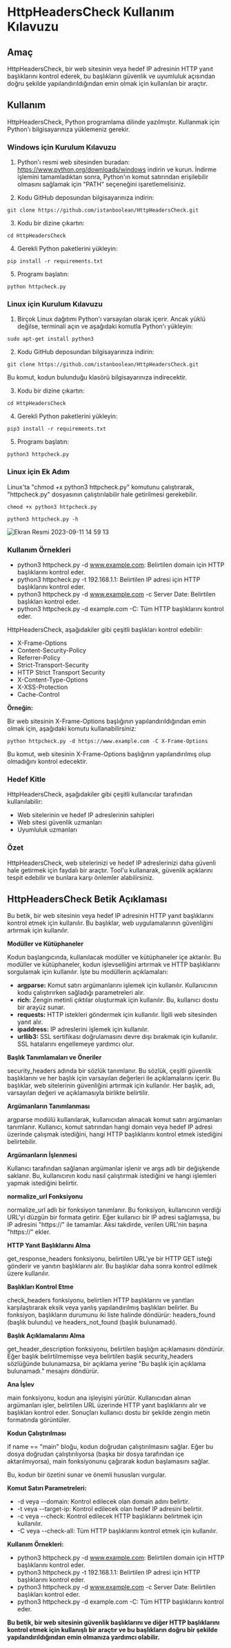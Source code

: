 # HttpHeadersCheck Kullanım Kılavuzu

## Amaç

HttpHeadersCheck, bir web sitesinin veya hedef IP adresinin HTTP yanıt başlıklarını kontrol ederek, bu başlıkların güvenlik ve uyumluluk açısından doğru şekilde yapılandırıldığından emin olmak için kullanılan bir araçtır.

## Kullanım

HttpHeadersCheck, Python programlama dilinde yazılmıştır. Kullanmak için Python'ı bilgisayarınıza yüklemeniz gerekir.

### Windows için Kurulum Kılavuzu

1. Python'ı resmi web sitesinden buradan: https://www.python.org/downloads/windows indirin ve kurun.
    İndirme işlemini tamamladıktan sonra, Python'ın komut satırından erişilebilir olmasını sağlamak için "PATH" seçeneğini işaretlemelisiniz.

2. Kodu GitHub deposundan bilgisayarınıza indirin:

```
git clone https://github.com/istanboolean/HttpHeadersCheck.git
```


3. Kodu bir dizine çıkartın:

```
cd HttpHeadersCheck
```

4. Gerekli Python paketlerini yükleyin:

```
pip install -r requirements.txt
```

5. Programı başlatın:

```
python httpcheck.py
```

### Linux için Kurulum Kılavuzu

1. Birçok Linux dağıtımı Python'ı varsayılan olarak içerir. Ancak yüklü değilse, terminali açın ve aşağıdaki komutla Python'ı yükleyin:

```
sudo apt-get install python3
```

2. Kodu GitHub deposundan bilgisayarınıza indirin:

```
git clone https://github.com/istanboolean/HttpHeadersCheck.git
```

Bu komut, kodun bulunduğu klasörü bilgisayarınıza indirecektir.

3. Kodu bir dizine çıkartın:

```
cd HttpHeadersCheck
```

4. Gerekli Python paketlerini yükleyin:

```
pip3 install -r requirements.txt
```

5. Programı başlatın:

```
python3 httpcheck.py
```

### Linux için Ek Adım

Linux'ta "chmod +x python3 httpcheck.py" komutunu çalıştırarak, "httpcheck.py" dosyasının çalıştırılabilir hale getirilmesi gerekebilir.

```
chmod +x python3 httpcheck.py
```
```
python3 httpcheck.py -h
```

![Ekran Resmi 2023-09-11 14 59 13](https://github.com/istanboolean/HttpHeadersCheck/assets/98133561/fcb910d9-e8f9-49af-9292-9008c559d814)


### Kullanım Örnekleri

* python3 httpcheck.py -d www.example.com: Belirtilen domain için HTTP başlıklarını kontrol eder.
* python3 httpcheck.py -t 192.168.1.1: Belirtilen IP adresi için HTTP başlıklarını kontrol eder.
* python3 httpcheck.py -d www.example.com -c Server Date: Belirtilen başlıkları kontrol eder.
* python3 httpcheck.py -d example.com -C: Tüm HTTP başlıklarını kontrol eder.

  
HttpHeadersCheck, aşağıdakiler gibi çeşitli başlıkları kontrol edebilir:

* X-Frame-Options
* Content-Security-Policy
* Referrer-Policy
* Strict-Transport-Security
* HTTP Strict Transport Security
* X-Content-Type-Options
* X-XSS-Protection
* Cache-Control

**Örneğin:**

Bir web sitesinin X-Frame-Options başlığının yapılandırıldığından emin olmak için, aşağıdaki komutu kullanabilirsiniz:

```
python httpcheck.py -d https://www.example.com -C X-Frame-Options
```

Bu komut, web sitesinin X-Frame-Options başlığının yapılandırılmış olup olmadığını kontrol edecektir.

### Hedef Kitle

HttpHeadersCheck, aşağıdakiler gibi çeşitli kullanıcılar tarafından kullanılabilir:

* Web sitelerinin ve hedef IP adreslerinin sahipleri
* Web sitesi güvenlik uzmanları
* Uyumluluk uzmanları

### Özet

HttpHeadersCheck, web sitelerinizi ve hedef IP adreslerinizi daha güvenli hale getirmek için faydalı bir araçtır. Tool'u kullanarak, güvenlik açıklarını tespit edebilir ve bunlara karşı önlemler alabilirsiniz.

## HttpHeadersCheck Betik Açıklaması

Bu betik, bir web sitesinin veya hedef IP adresinin HTTP yanıt başlıklarını kontrol etmek için kullanılır. Bu başlıklar, web uygulamalarının güvenliğini artırmak için kullanılır.

**Modüller ve Kütüphaneler**

Kodun başlangıcında, kullanılacak modüller ve kütüphaneler içe aktarılır. Bu modüller ve kütüphaneler, kodun işlevselliğini artırmak ve HTTP başlıklarını sorgulamak için kullanılır. İşte bu modüllerin açıklamaları:

* **argparse:** Komut satırı argümanlarını işlemek için kullanılır. Kullanıcının kodu çalıştırırken sağladığı parametreleri alır.
* **rich:** Zengin metinli çıktılar oluşturmak için kullanılır. Bu, kullanıcı dostu bir arayüz sunar.
* **requests:** HTTP istekleri göndermek için kullanılır. İlgili web sitesinden yanıt alır.
* **ipaddress:** IP adreslerini işlemek için kullanılır.
* **urllib3:** SSL sertifikası doğrulamasını devre dışı bırakmak için kullanılır. SSL hatalarını engellemeye yardımcı olur.

**Başlık Tanımlamaları ve Öneriler**

security_headers adında bir sözlük tanımlanır. Bu sözlük, çeşitli güvenlik başlıklarını ve her başlık için varsayılan değerleri ile açıklamalarını içerir. Bu başlıklar, web sitelerinin güvenliğini artırmak için kullanılır. Her başlık, adı, varsayılan değeri ve açıklamasıyla birlikte belirtilir.

**Argümanların Tanımlanması**

argparse modülü kullanılarak, kullanıcıdan alınacak komut satırı argümanları tanımlanır. Kullanıcı, komut satırından hangi domain veya hedef IP adresi üzerinde çalışmak istediğini, hangi HTTP başlıklarını kontrol etmek istediğini belirtebilir.

**Argümanların İşlenmesi**

Kullanıcı tarafından sağlanan argümanlar işlenir ve args adlı bir değişkende saklanır. Bu, kullanıcının kodu nasıl çalıştırmak istediğini ve hangi işlemleri yapmak istediğini belirtir.

**normalize_url Fonksiyonu**

normalize_url adlı bir fonksiyon tanımlanır. Bu fonksiyon, kullanıcının verdiği URL'yi düzgün bir formata getirir. Eğer kullanıcı bir IP adresi sağlamışsa, bu IP adresini "https://" ile tamamlar. Aksi takdirde, verilen URL'nin başına "https://" ekler.

**HTTP Yanıt Başlıklarını Alma**

get_response_headers fonksiyonu, belirtilen URL'ye bir HTTP GET isteği gönderir ve yanıtın başlıklarını alır. Bu başlıklar daha sonra kontrol edilmek üzere kullanılır.

**Başlıkları Kontrol Etme**

check_headers fonksiyonu, belirtilen HTTP başlıklarını ve yanıtları karşılaştırarak eksik veya yanlış yapılandırılmış başlıkları belirler. Bu fonksiyon, başlıkların durumunu iki liste halinde döndürür: headers_found (başlık bulundu) ve headers_not_found (başlık bulunamadı).

**Başlık Açıklamalarını Alma**

get_header_description fonksiyonu, belirtilen başlığın açıklamasını döndürür. Eğer başlık belirtilmemişse veya belirtilen başlık security_headers sözlüğünde bulunamazsa, bir açıklama yerine "Bu başlık için açıklama bulunamadı." mesajını döndürür.

**Ana İşlev**

main fonksiyonu, kodun ana işleyişini yürütür. Kullanıcıdan alınan argümanları işler, belirtilen URL üzerinde HTTP yanıt başlıklarını alır ve başlıkları kontrol eder. Sonuçları kullanıcı dostu bir şekilde zengin metin formatında görüntüler.

**Kodun Çalıştırılması**

if name == "main" bloğu, kodun doğrudan çalıştırılmasını sağlar. Eğer bu dosya doğrudan çalıştırılıyorsa (başka bir dosya tarafından içe aktarılmıyorsa), main fonksiyonunu çağırarak kodun başlamasını sağlar.

Bu, kodun bir özetini sunar ve önemli hususları vurgular. 


**Komut Satırı Parametreleri:**

* -d veya --domain: Kontrol edilecek olan domain adını belirtir.
* -t veya --target-ip: Kontrol edilecek olan hedef IP adresini belirtir.
* -c veya --check: Kontrol edilecek HTTP başlıklarını belirtmek için kullanılır.
* -C veya --check-all: Tüm HTTP başlıklarını kontrol etmek için kullanılır.

**Kullanım Örnekleri:**

* python3 httpcheck.py -d www.example.com: Belirtilen domain için HTTP başlıklarını kontrol eder.
* python3 httpcheck.py -t 192.168.1.1: Belirtilen IP adresi için HTTP başlıklarını kontrol eder.
* python3 httpcheck.py -d www.example.com -c Server Date: Belirtilen başlıkları kontrol eder.
* python3 httpcheck.py -d example.com -C: Tüm HTTP başlıklarını kontrol eder.

**Bu betik, bir web sitesinin güvenlik başlıklarını ve diğer HTTP başlıklarını kontrol etmek için kullanışlı bir araçtır ve bu başlıkların doğru bir şekilde yapılandırıldığından emin olmanıza yardımcı olabilir.**
